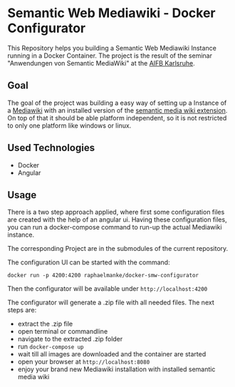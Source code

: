 # Semantic Web Mediawiki - Docker Configurator #
This Repository helps you building a Semantic Web Mediawiki Instance running in a Docker Container. 
The project is the result of the seminar "Anwendungen von Semantic MediaWiki" at the [AIFB Karlsruhe](http://www.aifb.kit.edu/web/Hauptseite).

## Goal ##

The goal of the project was building a easy way of setting up a Instance of a [Mediawiki](https://www.mediawiki.org/) with an installed version of the [semantic media wiki extension](https://www.semantic-mediawiki.org).
On top of that it should be able platform independent, so it is not restricted to only one platform like windows or linux.

## Used Technologies ##

* Docker
* Angular

## Usage ##

There is a two step approach applied, where first some configuration files are created with the help of an angular ui.
Having these configuration files, you can run a docker-compose command to run-up the actual Mediawiki instance.

The corresponding Project are in the submodules of the current repository.

The configuration UI can be started with the command:

```
docker run -p 4200:4200 raphaelmanke/docker-smw-configurator
```

Then the configurator will be available under `http://localhost:4200` 

The configurator will generate a .zip file with all needed files. 
The next steps are:
* extract the .zip file
* open terminal or commandline
* navigate to the extracted .zip folder
* run `docker-compose up` 
* wait till all images are downloaded and the container are started
* open your browser at `http://localhost:8080` 
* enjoy your brand new Mediawiki installation with installed semantic media wiki
